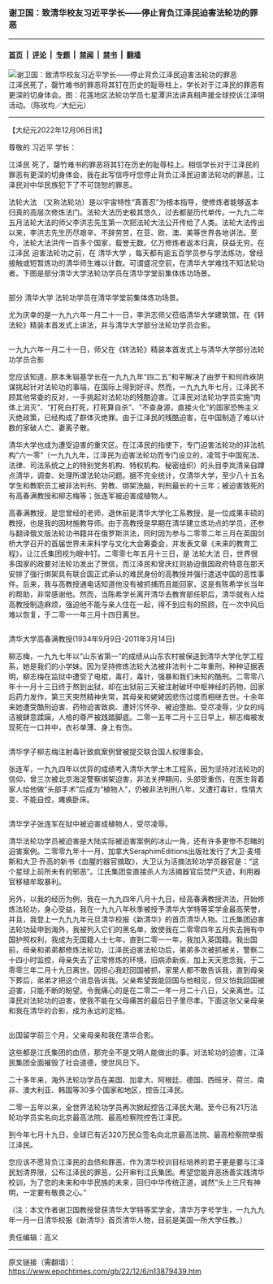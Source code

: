 ### 谢卫国：致清华校友习近平学长——停止背负江泽民迫害法轮功的罪恶

---

#### [首页](../../../..?n13879439) &nbsp;|&nbsp; [评论](../../../../../epoch-comment?n13879439) &nbsp;|&nbsp; [专题](../../../../../epoch-special?n13879439) &nbsp;|&nbsp; [禁闻](../../../../../epoch-news?n13879439) &nbsp;|&nbsp; [禁书](../../../../../books?n13879439) &nbsp;|&nbsp; [翻墙](https://github.com/gfw-breaker/nogfw/blob/master/README.md?n13879439)


<div><img alt="谢卫国：致清华校友习近平学长——停止背负江泽民迫害法轮功的罪恶" class="attachment-djy_600_400 size-djy_600_400 wp-post-image" src="https://i.epochtimes.com/assets/uploads/2015/09/1509070654352478-600x400.jpg"/>
<div class="caption">
 江泽民死了，罄竹难书的罪恶将其钉在历史的耻辱柱上，学长对于江泽民的罪恶有更深的切身体会。图：花莲地区法轮功学员七星潭洪法讲真相声援全球控诉江泽明活动。（陈玫均／大纪元）
</div></div><hr/><div class="post_content" id="artbody" itemprop="articleBody">
 <!-- article content begin -->
 <p>
  【大纪元2022年12月06日讯】
 </p>
 <p>
  尊敬的
  <ok href="https://www.epochtimes.com/gb/tag/%E4%B9%A0%E8%BF%91%E5%B9%B3.html">
   习近平
  </ok>
  学长：
 </p>
 <p>
  <ok href="https://www.epochtimes.com/gb/tag/%E6%B1%9F%E6%B3%BD%E6%B0%91.html">
   江泽民
  </ok>
  死了，罄竹难书的罪恶将其钉在历史的耻辱柱上。相信学长对于江泽民的罪恶有更深的切身体会，我在此写信呼吁您停止背负江泽民迫害法轮功的罪恶，江泽民对中华民族犯下了不可饶恕的罪恶。
 </p>
 <p>
  <center>
  </center>
  <p>
   <ok href="https://www.epochtimes.com/gb/tag/%E6%B3%95%E8%BD%AE%E5%A4%A7%E6%B3%95.html">
    法轮大法
   </ok>
   （又称法轮功）是以宇宙特性“真善忍”为根本指导，使修炼者能够返本归真的高层次修炼法门。法轮大法历史极其悠久，过去都是历代单传。一九九二年五月法轮大法的师父李洪志先生第一次把法轮大法公开传给了人类。法轮大法传出以来，李洪志先生历尽艰辛、不辞劳苦，在亚、欧、澳、美等世界各地讲法。至今，法轮大法洪传一百多个国家，载誉无数。亿万修炼者返本归真，获益无穷。在
   <ok href="https://www.epochtimes.com/gb/tag/%E6%B1%9F%E6%B3%BD%E6%B0%91.html">
    江泽民
   </ok>
   迫害法轮功之前，在
   <ok href="https://www.epochtimes.com/gb/tag/%E6%B8%85%E5%8D%8E%E5%A4%A7%E5%AD%A6.html">
    清华大学
   </ok>
   ，每天都有逾五百学员参与学法炼功，曾经接触或短暂炼功的清华师生难以计数。可谓盛况空前，在清华大学难找不知法轮功者。下图是部分清华大学法轮功学员在清华学堂前集体炼功场景。
  </p>
  <p>
   <ok href="https://i.epochtimes.com/assets/uploads/2022/12/id13879441-c9ff586a5827e99fc7e4ffd196b29cb2.jpg">
    <img alt="" class="size-full wp-image-13879441 aligncenter" src="https://i.epochtimes.com/assets/uploads/2022/12/id13879441-c9ff586a5827e99fc7e4ffd196b29cb2.jpg"/>
   </ok>
  </p>
  <p>
   部分
   <ok href="https://www.epochtimes.com/gb/tag/%E6%B8%85%E5%8D%8E%E5%A4%A7%E5%AD%A6.html">
    清华大学
   </ok>
   法轮功学员在清华学堂前集体炼功场景。
  </p>
  <p>
   尤为庆幸的是一九九六年一月二十一日，李洪志师父莅临清华大学建筑馆，在《转法轮》精装本首发式上讲法，并与清华大学部分法轮功学员合影。
  </p>
  <p>
   <ok href="https://i.epochtimes.com/assets/uploads/2022/12/id13879454-c8d3ba89fa9b7499a1a046dd0917d508.png">
    <img alt="" class="size-large wp-image-13879454 aligncenter" src="https://i.epochtimes.com/assets/uploads/2022/12/id13879454-c8d3ba89fa9b7499a1a046dd0917d508-600x418.png"/>
   </ok>
  </p>
  <p>
   一九九六年一月二十一日，师父在《转法轮》精装本首发式上与清华大学部分法轮功学员合影
  </p>
  <p>
   您应该知道，原本朱镕基学长在一九九九年“四二五”和平解决了由罗干和何祚庥阴谋挑起针对法轮功的事端，在国际上得到好评。然而，一九九九年七月，江泽民不顾其他常委的反对，一手挑起对法轮功的残酷迫害。江泽民对法轮功学员实施“肉体上消灭”、“打死白打死，打死算自杀”、“不查身源，直接火化”的国家恐怖主义灭绝政策，已经构成了群体灭绝罪。由于江泽民的残酷迫害，在中国制造了难以计数的家破人亡、妻离子散。
  </p>
  <p>
   清华大学也成为遭受迫害的重灾区。在江泽民的指使下，专门迫害法轮功的非法机构“六一零”（一九九九年，江泽民为迫害法轮功而专门设立的，凌驾于中国宪法、法律、司法系统之上的特别党务机构、特权机构、秘密组织）的头目李岚清亲自蹲点清华，调查、处理所谓法轮功问题。据不完全统计，仅清华大学，至少八十五名学生和教职员工被非法判刑、劳教、绑架洗脑，判刑最长的十三年；被迫害致死的有高春满教授和柳志梅等；张连军被迫害成植物人。
  </p>
  <p>
   高春满教授，是您曾经的老师，退休前是清华大学化工系教授，是一位成果丰硕的教授，也是我的因材施教导师。由于高教授是早期在清华建立炼功点的学员，还参与翻译俄文版法轮功书籍并在俄罗斯洪法，同时因为参与二零零二年三月在英国剑桥大学召开的首届世界未来科学与文化大会筹委会，并发表文章《未来的教育工程》，让江氏集团视为眼中钉。二零零七年五月十三日，是
   <ok href="https://www.epochtimes.com/gb/tag/%E6%B3%95%E8%BD%AE%E5%A4%A7%E6%B3%95.html">
    法轮大法
   </ok>
   日，世界很多国家的政要对法轮功发出了贺信，而江泽民和曾庆红则胁迫俄国政府特意在那天安排了强行绑架具有联合国正式承认的难民身份的高教授并强行遣送中国的恶性事件。后来，我与高教授通电话知道他没有被抓捕而且能回家，这是有陈希学长当年的帮助，非常感谢他。然而，当陈希学长离开清华去教育部任职后，清华就有人给高教授制造麻烦，强迫他不能与亲人住在一起，得不到应有的照顾，在一次中风后难以恢复，于二零一一年三月十四日离世。
  </p>
  <p style="text-align: center;">
   <ok href="https://i.epochtimes.com/assets/uploads/2022/12/id13879455-d3c1a4bb2849dddb292f6f96e2817b56.jpg">
    <img alt="" class="alignnone size-full wp-image-13879455" src="https://i.epochtimes.com/assets/uploads/2022/12/id13879455-d3c1a4bb2849dddb292f6f96e2817b56.jpg"/>
   </ok>
  </p>
  <p>
   清华大学高春满教授(1934年9月9日-2011年3月14日)
  </p>
  <p>
   柳志梅，一九九七年以“山东省第一”的成绩从山东农村被保送到清华大学化学工程系，她是我们的小学妹。因为坚持修炼法轮大法被非法判十二年重刑，种种证据表明，柳志梅在监狱中遭受了电棍，毒打，毒针，强暴和我们未知的酷刑。二零零八年十一月十三日终于熬到出狱，却在出狱前三天被注射破坏中枢神经的药物，回家后药力发作，第三天突然精神失常，其母亲和姥姥因悲伤过度而相继去世。十余年来她遭受酷刑迫害、药物迫害致疯、遭奸污怀孕、被迫堕胎、受尽凌辱，少女的纯洁被肆意蹂躏，人格的尊严被践踏脚底。二零一五年二月十三日早上，柳志梅被发现死在一口井中，衣衫单薄、身上有伤。
  </p>
  <p style="text-align: center;">
   <ok href="https://i.epochtimes.com/assets/uploads/2022/12/id13879456-213ab565886ebdfa867de3d43548b6f6.png">
    <img alt="" class="alignnone size-full wp-image-13879456" src="https://i.epochtimes.com/assets/uploads/2022/12/id13879456-213ab565886ebdfa867de3d43548b6f6.png"/>
   </ok>
  </p>
  <p>
   清华学子柳志梅注射毒针致疯案例曾被提交联合国人权理事会。
  </p>
  <p>
   张连军，一九九四年以优异的成绩考入清华大学土木工程系，因为坚持对法轮功的信仰，曾三次被北京海淀警察绑架迫害，非法关押期间，头部受重伤，在医生背着家人给他做“头部手术”后成为“植物人”，仍被非法判刑八年，又遭打毒针，性情大变、不能自控，瘫痪卧床。
  </p>
  <p style="text-align: center;">
   <ok href="https://i.epochtimes.com/assets/uploads/2022/12/id13879457-70e1d124cd8ab8089d45793f735226eb.png">
    <img alt="" class="alignnone size-full wp-image-13879457" src="https://i.epochtimes.com/assets/uploads/2022/12/id13879457-70e1d124cd8ab8089d45793f735226eb.png"/>
   </ok>
  </p>
  <p>
   清华学子张连军在狱中被迫害成植物人，受尽凌辱。
  </p>
  <p>
   清华法轮功学员被迫害是大陆实际被迫害案例的冰山一角，还有许多更惨不忍睹的迫害案例。二零零九年十一月，加拿大SeraphimEditions出版社发行了大卫·麦塔斯和大卫·乔高的新书《血腥的器官摘取》，大卫认为活摘法轮功学员器官是：“这个星球上前所未有的邪恶”。江氏集团变直接杀人为活摘器官后焚尸灭迹，利用器官移植牟取暴利。
  </p>
  <p>
   另外，以我的经历为例，我在一九九四年八月十九日，经高春满教授洪法，开始修炼法轮功，身心受益，我在一九九八年秋季被授予清华大学特等奖学金最高荣誉，并且，我登上一九九九年元旦清华校报《新清华》的首页清华人物。江氏集团迫害法轮功延申到海外，我被列入它们的黑名单，致使我在二零零四年五月失去拥有中国护照权利，我成为无国籍人士七年，直到二零一一年，我加入英国籍。我出国前，母亲和弟弟都修炼法轮功，江泽民迫害法轮功后，弟弟多次被抓被关，警察二十四小时监控，母亲失去了正常修炼的环境，旧病添新疾，加上天天思念我，于二零零三年二月十九日离世。因担心我赶回国被抓，家里人都不敢告诉我，直到母亲下葬后，弟弟才把这个消息告诉我。父亲希望我能回国与他相见，但又怕我回国被迫害，只能不断的盼望。令我痛心的是在二零二一年一月二十八日，父亲离世。江泽民对法轮功的迫害，使我不能在父母痛苦的最后日子里尽孝。下面这张父亲母亲和我在清华的合影，成为永远的定格。
  </p>
  <p>
   <ok href="https://i.epochtimes.com/assets/uploads/2022/12/id13879458-9a3056fa8a80b2bbc41aa6ec87bfaac6.png">
    <img alt="" class="size-large wp-image-13879458 aligncenter" src="https://i.epochtimes.com/assets/uploads/2022/12/id13879458-9a3056fa8a80b2bbc41aa6ec87bfaac6-600x390.png"/>
   </ok>
  </p>
  <p>
   出国留学前三个月，父亲母亲和我在清华合影。
  </p>
  <p>
   这些都是江氏集团的血债，那完全不是文明人能做出的事。对法轮功的迫害，江泽民集团全面摧毁了社会道德，使世风日下。
  </p>
  <p>
   二十多年来，海外法轮功学员在美国、加拿大、阿根廷、德国、西班牙、荷兰、南非、澳大利亚、韩国等30多个国家和地区，控告江泽民。
  </p>
  <p>
   二零一五年以来，全世界法轮功学员再次掀起控告江泽民大潮。至今已有21万法轮功学员实名向北京最高法院、最高检察院控告江泽民。
  </p>
  <p>
   到今年七月十九日，全球已有近320万民众签名向北京最高法院、最高检察院举报江泽民。
  </p>
  <p>
   您应该不愿背负江泽民的血债和罪恶，作为清华校训目标培养的君子更是要与江泽民划清界限，公布江泽民的罪恶，公开审判江氏集团。希望您能弃恶扬善实践清华校训，为了您的未来和中华民族的未来，回归中华传统正道，诚然“头上三尺有神明，一定要有敬畏之心。”
  </p>
  <p>
   （注：本文作者谢卫国教授曾获清华大学特等奖学金，清华万字号学生，一九九九年一月一日清华校报《新清华》首页清华人物，目前是美国一所大学任教。）
  </p>
  <p>
   责任编辑：高义
  </p>
  <!-- article content end -->
  <div id="below_article_ad">
  </div>
 </p>
</div>


---

原文链接（需翻墙）：https://www.epochtimes.com/gb/22/12/6/n13879439.htm